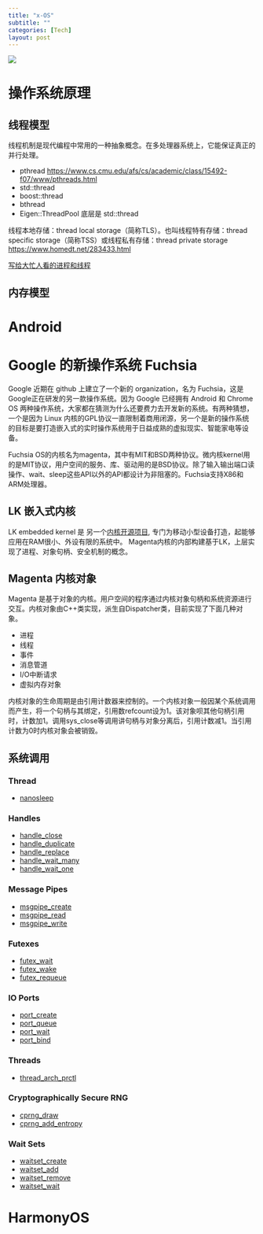 ```yaml
---
title: "x-OS"
subtitle: ""
categories: [Tech]
layout: post
---
```


![](https://pic4.zhimg.com/v2-fd6b96bd23ec8286c3bf83e6fa425d6c_r.jpg)

# 操作系统原理
## 线程模型
线程机制是现代编程中常用的一种抽象概念。在多处理器系统上，它能保证真正的并行处理。
* pthread  https://www.cs.cmu.edu/afs/cs/academic/class/15492-f07/www/pthreads.html
* std::thread
* boost::thread
* bthread
* Eigen::ThreadPool  底层是 std::thread


线程本地存储：thread local storage（简称TLS）。也叫线程特有存储：thread specific storage（简称TSS）或线程私有存储：thread private storage  https://www.homedt.net/283433.html


[写给大忙人看的进程和线程](https://mp.weixin.qq.com/s?__biz=MzkwMDE1MzkwNQ==&mid=2247496008&idx=1&sn=b4c6bfc75abfa8a45843bc3c2221b6ad&chksm=c04ae616f73d6f00808860bf6312f4377d07695626bc4530a74e0f2f343d910a5101d55e535c&scene=178&cur_album_id=1758297326189625351#rd)

## 内存模型




# Android

# Google 的新操作系统 Fuchsia

Google 近期在 github 上建立了一个新的 organization，名为 Fuchsia，这是Google正在研发的另一款操作系统。因为 Google 已经拥有 Android 和 Chrome OS 两种操作系统，大家都在猜测为什么还要费力去开发新的系统。有两种猜想，一个是因为 Linux 内核的GPL协议一直限制着商用闭源，另一个是新的操作系统的目标是要打造嵌入式的实时操作系统用于日益成熟的虚拟现实、智能家电等设备。

Fuchsia OS的内核名为magenta，其中有MIT和BSD两种协议。微内核kernel用的是MIT协议，用户空间的服务、库、驱动用的是BSD协议。除了输入输出端口读操作、wait、sleep这些API以外的API都设计为非阻塞的。Fuchsia支持X86和ARM处理器。


## LK 嵌入式内核

LK embedded kernel 是 另一个[内核开源项目](https://github.com/littlekernel/lk), 专门为移动小型设备打造，起能够应用在RAM很小、外设有限的系统中。 Magenta内核的内部构建基于LK，上层实现了进程、对象句柄、安全机制的概念。


## Magenta 内核对象

Magenta 是基于对象的内核。用户空间的程序通过内核对象句柄和系统资源进行交互。内核对象由C++类实现，派生自Dispatcher类，目前实现了下面几种对象。

- 进程
- 线程
- 事件
- 消息管道
- I/O中断请求
- 虚拟内存对象

内核对象的生命周期是由引用计数器来控制的。一个内核对象一般因某个系统调用而产生，将一个句柄与其绑定，引用数refcount设为1。该对象呗其他句柄引用时，计数加1。调用sys_close等调用讲句柄与对象分离后，引用计数减1。当引用计数为0时内核对象会被销毁。


## 系统调用

### Thread
+ [nanosleep]()

### Handles

+ [handle_close]()
+ [handle_duplicate]()
+ [handle_replace]()
+ [handle_wait_many]()
+ [handle_wait_one]()

### Message Pipes

+ [msgpipe_create]()
+ [msgpipe_read]()
+ [msgpipe_write]()

### Futexes

+ [futex_wait]()
+ [futex_wake]()
+ [futex_requeue]()

### IO Ports

+ [port_create]()
+ [port_queue]()
+ [port_wait]()
+ [port_bind]()

### Threads
+ [thread_arch_prctl]()

### Cryptographically Secure RNG
+ [cprng_draw]()
+ [cprng_add_entropy]()

### Wait Sets
+ [waitset_create]()
+ [waitset_add]()
+ [waitset_remove]()
+ [waitset_wait]()






# HarmonyOS